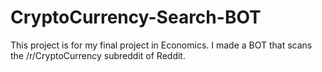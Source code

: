 # CryptoCurrency-Search-BOT
This project is for my final project in Economics. I made a BOT that scans the /r/CryptoCurrency subreddit of Reddit.
